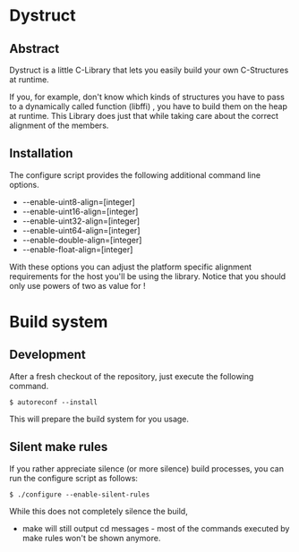 Dystruct
========

Abstract
--------
Dystruct is a little C-Library that lets you easily build your own
C-Structures at runtime.

If you, for example, don't know which kinds of structures you have to pass to a
dynamically called function (libffi) , you have to build them on the heap at runtime. This
Library does just that while taking care about the correct alignment of the 
members. 

Installation
-----------
The configure script provides the following additional
command line options.

* --enable-uint8-align=[integer] 
* --enable-uint16-align=[integer]
* --enable-uint32-align=[integer]
* --enable-uint64-align=[integer]
* --enable-double-align=[integer]
* --enable-float-align=[integer] 

With these options you can adjust the platform
specific alignment requirements for the host you'll be using
the library. Notice that you should only use powers of two
as value for <integer>!

Build system
============

Development
-----------
After a fresh checkout of the repository, just execute the following command.

    $ autoreconf --install

This will prepare the build system for you usage.

Silent make rules
-----------------
If you rather appreciate silence (or more silence)
build processes, you can run the configure script 
as follows:

    $ ./configure --enable-silent-rules

While this does not completely silence the build,
- make will still output cd messages -
most of the commands executed by make rules
won't be shown anymore. 
